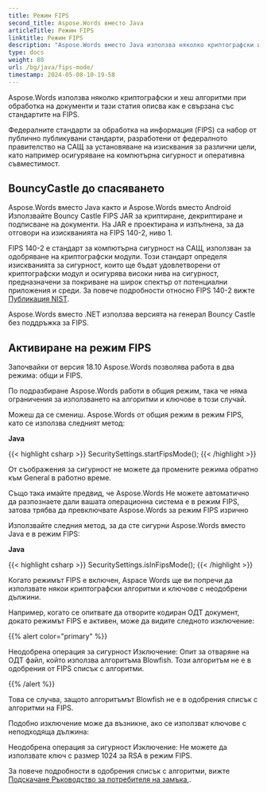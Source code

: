 ```yaml
---
title: Режим FIPS
second_title: Aspose.Words вместо Java
articleTitle: Режим FIPS
linktitle: Режим FIPS
description: "Aspose.Words вместо Java използва няколко криптографски и хеш алгоритми при обработка на документи за съответствие със стандартите на FIPS."
type: docs
weight: 80
url: /bg/java/fips-mode/
timestamp: 2024-05-08-10-19-58
---
```


Aspose.Words използва няколко криптографски и хеш алгоритми при обработка на документи и тази статия описва как е свързана със стандартите на FIPS.

Федералните стандарти за обработка на информация (FIPS) са набор от публично публикувани стандарти, разработени от федералното правителство на САЩ за установяване на изисквания за различни цели, като например осигуряване на компютърна сигурност и оперативна съвместимост.

## BouncyCastle до спасяването

Aspose.Words вместо Java както и Aspose.Words вместо Android Използвайте Bouncy Castle FIPS JAR за криптиране, декриптиране и подписване на документи. На JAR е проектирана и изпълнена, за да отговори на изискванията на FIPS 140-2, ниво 1.

FIPS 140-2 е стандарт за компютърна сигурност на САЩ, използван за одобряване на криптографски модули. Този стандарт определя изискванията за сигурност, които ще бъдат удовлетворени от криптографски модул и осигурява високи нива на сигурност, предназначени за покриване на широк спектър от потенциални приложения и среди. За повече подробности относно FIPS 140-2 вижте [Публикация NIST](https://www.nist.gov/publications/security-requirements-cryptographic-modules-includes-change-notices-1232002?pub_id=902003).

Aspose.Words вместо .NET използва версията на генерал Bouncy Castle без поддръжка за FIPS.

## Активиране на режим FIPS

Започвайки от версия 18.10 Aspose.Words позволява работа в два режима: общи и FIPS.

По подразбиране Aspose.Words работи в общия режим, така че няма ограничения за използването на алгоритми и ключове в този случай.

Можеш да се смениш. Aspose.Words от общия режим в режим FIPS, като се използва следният метод:

**Java**

{{< highlight csharp >}}
SecuritySettings.startFipsMode();
{{< /highlight >}}

От съображения за сигурност не можете да промените режима обратно към General в работно време.

Също така имайте предвид, че Aspose.Words Не можете автоматично да разпознаете дали вашата операционна система е в режим FIPS, затова трябва да превключвате Aspose.Words за режим FIPS изрично

Използвайте следния метод, за да сте сигурни Aspose.Words вместо Java е в режим FIPS:

**Java**

{{< highlight csharp >}}
SecuritySettings.isInFipsMode();
{{< /highlight >}}

Когато режимът FIPS е включен, Aspace Words ще ви попречи да използвате някои криптографски алгоритми и ключове с неодобрени дължини.

Например, когато се опитвате да отворите кодиран ОДТ документ, докато режимът FIPS е активен, може да видите следното изключение:

{{% alert color="primary" %}}

Неодобрена операция за сигурност Изключение: Опит за отваряне на ОДТ файл, който използва алгоритъма Blowfish. Този алгоритъм не е в одобрения от FIPS списък с алгоритми.

{{% /alert %}}

Това се случва, защото алгоритъмът Blowfish не е в одобрения списък с алгоритми на FIPS.

Подобно изключение може да възникне, ако се използват ключове с неподходяща дължина:

Неодобрена операция за сигурност Изключение: Не можете да използвате ключ с размер 1024 за RSA в режим FIPS.

За повече подробности в одобрения списък с алгоритми, вижте [Подскачане Ръководство за потребителя на замъка](https://downloads.bouncycastle.org/fips-java/docs/BC-FJA-UserGuide-1.0.1.pdf),.


